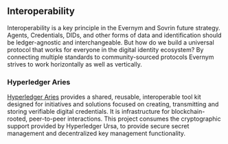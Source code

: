 ## Interoperability

Interoperability is a key principle in the Evernym and Sovrin future strategy. Agents, Credentials, DIDs, and other forms of data and identification should be ledger-agnostic and interchangeable. But how do we build a universal protocol that works for everyone in the digital identity ecosystem? By connecting multiple standards to community-sourced protocols Evernym strives to work horizontally as well as vertically.

### Hyperledger Aries

[Hyperledger Aries](https://www.hyperledger.org/projects/aries)  provides a shared, reusable, interoperable tool kit designed for initiatives and solutions focused on creating, transmitting and storing verifiable digital credentials. It is infrastructure for blockchain-rooted, peer-to-peer interactions. This project consumes the cryptographic support provided by Hyperledger Ursa, to provide secure secret management and decentralized key management functionality.
